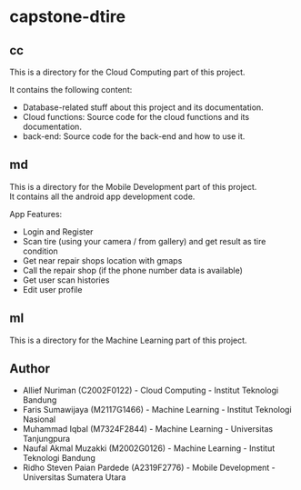 # capstone-dtire

## cc
This is a directory for the Cloud Computing part of this project.

It contains the following content:
- Database-related stuff about this project and its documentation.
- Cloud functions: Source code for the cloud functions and its documentation.
- back-end: Source code for the back-end and how to use it.

## md
This is a directory for the Mobile Development part of this project.  
It contains all the android app development code.

App Features:
- Login and Register
- Scan tire (using your camera / from gallery) and get result as tire condition
- Get near repair shops location with gmaps
- Call the repair shop (if the phone number data is available)
- Get user scan histories
- Edit user profile

## ml
This is a directory for the Machine Learning part of this project.

## Author
* Allief Nuriman (C2002F0122) - Cloud Computing - Institut Teknologi Bandung
* Faris Sumawijaya (M2117G1466) - Machine Learning - Institut Teknologi Nasional
* Muhammad Iqbal (M7324F2844) - Machine Learning - Universitas Tanjungpura
* Naufal Akmal Muzakki (M2002G0126) - Machine Learning - Institut Teknologi Bandung
* Ridho Steven Paian Pardede (A2319F2776) - Mobile Development - Universitas Sumatera Utara
